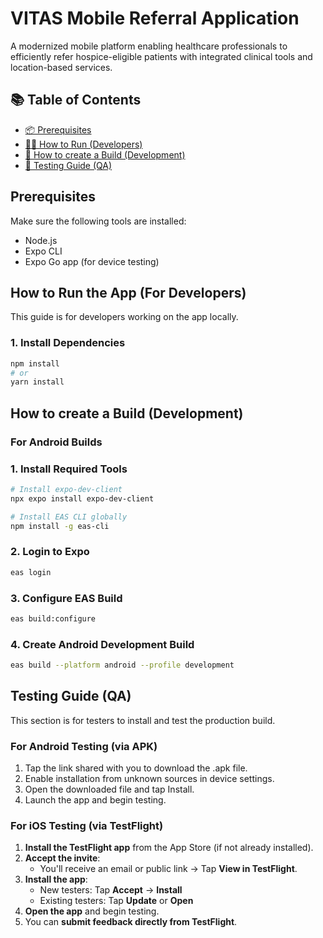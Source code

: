 # VITAS Mobile Referral Application

A modernized mobile platform enabling healthcare professionals to efficiently refer hospice-eligible patients with integrated clinical tools and location-based services.

## 📚 Table of Contents

- [📦 Prerequisites](#Prerequisites)
- [🏃‍♀️ How to Run (Developers)](#How-to-Run-the-App-For-Developers)
- [🚀 How to create a Build (Development)](#How-to-create-a-Build-development)
- [🧪 Testing Guide (QA)](#Testing-Guide-QA)

## Prerequisites

Make sure the following tools are installed:

- Node.js
- Expo CLI
- Expo Go app (for device testing)

## How to Run the App (For Developers)

This guide is for developers working on the app locally.

### 1. Install Dependencies

```bash
npm install
# or
yarn install
```

## How to create a Build (Development)

### For Android Builds

### 1. Install Required Tools
```bash
# Install expo-dev-client
npx expo install expo-dev-client

# Install EAS CLI globally
npm install -g eas-cli
```
### 2. Login to Expo

```bash
eas login
```

### 3. Configure EAS Build

```bash
eas build:configure
```

### 4. Create Android Development Build

``` bash
eas build --platform android --profile development
```







## Testing Guide (QA)

This section is for testers to install and test the production build.

### For Android Testing (via APK)

1. Tap the link shared with you to download the .apk file.
2. Enable installation from unknown sources in device settings.
3. Open the downloaded file and tap Install.
4. Launch the app and begin testing.

### For iOS Testing (via TestFlight)

1. **Install the TestFlight app** from the App Store (if not already installed).
2. **Accept the invite**:
   - You'll receive an email or public link → Tap **View in TestFlight**.
3. **Install the app**:
   - New testers: Tap **Accept** → **Install**
   - Existing testers: Tap **Update** or **Open**
4. **Open the app** and begin testing.
5. You can **submit feedback directly from TestFlight**.


